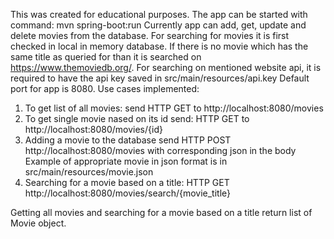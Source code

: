This was created for educational purposes.
The app can be started with command: mvn spring-boot:run
Currently app can add, get, update and delete movies from the database. 
For searching for movies it is first checked in local in memory database.
If there is no movie which has the same title as queried for than it is searched on https://www.themoviedb.org/.
For searching on mentioned website api, it is required to have the api key saved in src/main/resources/api.key
Default port for app is 8080.
Use cases implemented:
1) To get list of all movies: send HTTP GET to http://localhost:8080/movies
2) To get single movie nased on its id send: HTTP GET to http://localhost:8080/movies/{id}
3) Adding a movie to the database send HTTP POST http://localhost:8080/movies with corresponding json in the body
	Example of appropriate movie in json format is in src/main/resources/movie.json
4) Searching for a movie based on a title: HTTP GET http://localhost:8080/movies/search/{movie_title}

Getting all movies and searching for a movie based on a title return list of Movie object.